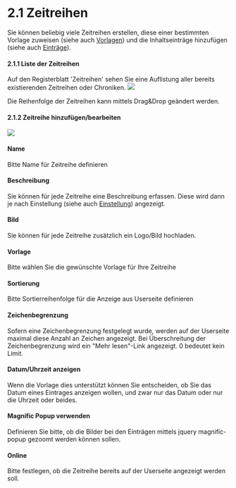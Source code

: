 # 2.1 Zeitreihen

Sie können beliebig viele Zeitreihen erstellen, diese einer bestimmten Vorlage zuweisen (siehe auch [Vorlagen](2admin_templates.md)) und die Inhaltseinträge hinzufügen (siehe auch [Einträge](2admin_items.md)).

#### 2.1.1 Liste der Zeitreihen
Auf den Registerblatt 'Zeitreihen' sehen Sie eine Auflistung aller bereits existierenden Zeitreihen oder Chroniken.
![](./assets/2admin_timelines_list.png)

Die Reihenfolge der Zeitreihen kann mittels Drag&Drop geändert werden.

#### 2.1.2 Zeitreihe hinzufügen/bearbeiten
![](./assets/2admin_timelines_add.png)

#### Name
Bitte Name für Zeitreihe definieren

#### Beschreibung
Sie können für jede Zeitreihe eine Beschreibung erfassen. Diese wird dann je nach Einstellung (siehe auch [Einstellung](2preferences.md)) angezeigt.

#### Bild
Sie können für jede Zeitreihe zusätzlich ein Logo/Bild hochladen.

#### Vorlage
Bitte wählen Sie die gewünschte Vorlage für Ihre Zeitreihe

#### Sortierung
Bitte Sortierreihenfolge für die Anzeige aus Userseite definieren

#### Zeichenbegrenzung
Sofern eine Zeichenbegrenzung festgelegt wurde, werden auf der Userseite maximal diese Anzahl an Zeichen angezeigt. Bei Überschreitung der Zeichenbegrenzung wird ein "Mehr lesen"-Link angezeigt.
0 bedeutet kein Limit.

#### Datum/Uhrzeit anzeigen
Wenn die Vorlage dies unterstützt können Sie entscheiden, ob Sie das Datum eines Eintrages anzeigen wollen, und zwar nur das Datum oder nur die Uhrzeit oder beides.

#### Magnific Popup verwenden
Definieren Sie bitte, ob die Bilder bei den Einträgen mittels jquery magnific-popup gezoomt werden können sollen.

#### Online
Bitte festlegen, ob die Zeitreihe bereits auf der Userseite angezeigt werden soll.
 